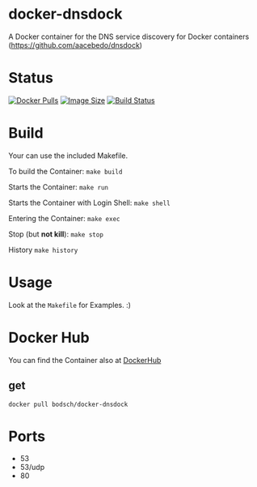 # docker-dnsdock

A Docker container for the DNS service discovery for Docker containers (https://github.com/aacebedo/dnsdock)


# Status

[![Docker Pulls](https://img.shields.io/docker/pulls/bodsch/docker-dnsdock.svg?branch)][hub]
[![Image Size](https://images.microbadger.com/badges/image/bodsch/docker-dnsdock.svg?branch)][microbadger]
[![Build Status](https://travis-ci.org/bodsch/docker-dnsdock.svg?branch)][travis]

[hub]: https://hub.docker.com/r/bodsch/docker-dnsdock/
[microbadger]: https://microbadger.com/images/bodsch/docker-dnsdock
[travis]: https://travis-ci.org/bodsch/docker-dnsdock


# Build

Your can use the included Makefile.

To build the Container: `make build`

Starts the Container: `make run`

Starts the Container with Login Shell: `make shell`

Entering the Container: `make exec`

Stop (but **not kill**): `make stop`

History `make history`


# Usage

Look at the `Makefile` for Examples. :)


# Docker Hub

You can find the Container also at  [DockerHub](https://hub.docker.com/r/bodsch/docker-dnsdock)

## get

    docker pull bodsch/docker-dnsdock


# Ports

  - 53
  - 53/udp
  - 80
